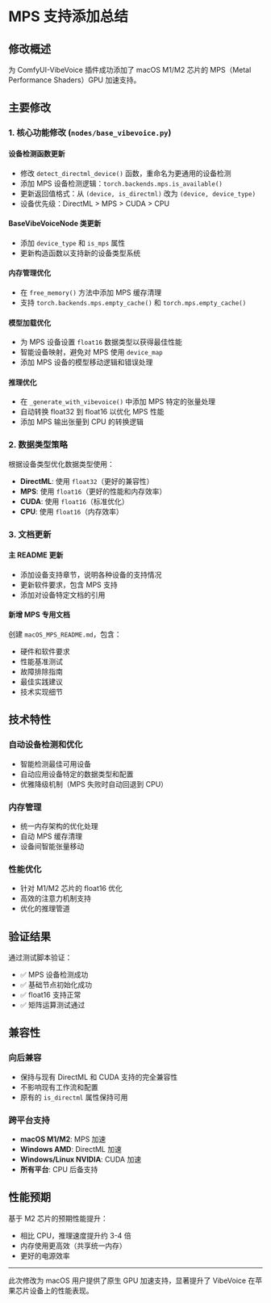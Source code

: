 # MPS 支持添加总结

## 修改概述

为 ComfyUI-VibeVoice 插件成功添加了 macOS M1/M2 芯片的 MPS（Metal Performance Shaders）GPU 加速支持。

## 主要修改

### 1. 核心功能修改 (`nodes/base_vibevoice.py`)

#### 设备检测函数更新
- 修改 `detect_directml_device()` 函数，重命名为更通用的设备检测
- 添加 MPS 设备检测逻辑：`torch.backends.mps.is_available()`
- 更新返回值格式：从 `(device, is_directml)` 改为 `(device, device_type)`
- 设备优先级：DirectML > MPS > CUDA > CPU

#### BaseVibeVoiceNode 类更新
- 添加 `device_type` 和 `is_mps` 属性
- 更新构造函数以支持新的设备类型系统

#### 内存管理优化
- 在 `free_memory()` 方法中添加 MPS 缓存清理
- 支持 `torch.backends.mps.empty_cache()` 和 `torch.mps.empty_cache()`

#### 模型加载优化
- 为 MPS 设备设置 `float16` 数据类型以获得最佳性能
- 智能设备映射，避免对 MPS 使用 `device_map`
- 添加 MPS 设备的模型移动逻辑和错误处理

#### 推理优化
- 在 `_generate_with_vibevoice()` 中添加 MPS 特定的张量处理
- 自动转换 float32 到 float16 以优化 MPS 性能
- 添加 MPS 输出张量到 CPU 的转换逻辑

### 2. 数据类型策略

根据设备类型优化数据类型使用：
- **DirectML**: 使用 `float32`（更好的兼容性）
- **MPS**: 使用 `float16`（更好的性能和内存效率）
- **CUDA**: 使用 `float16`（标准优化）
- **CPU**: 使用 `float16`（内存效率）

### 3. 文档更新

#### 主 README 更新
- 添加设备支持章节，说明各种设备的支持情况
- 更新软件要求，包含 MPS 支持
- 添加对设备特定文档的引用

#### 新增 MPS 专用文档
创建 `macOS_MPS_README.md`，包含：
- 硬件和软件要求
- 性能基准测试
- 故障排除指南
- 最佳实践建议
- 技术实现细节

## 技术特性

### 自动设备检测和优化
- 智能检测最佳可用设备
- 自动应用设备特定的数据类型和配置
- 优雅降级机制（MPS 失败时自动回退到 CPU）

### 内存管理
- 统一内存架构的优化处理
- 自动 MPS 缓存清理
- 设备间智能张量移动

### 性能优化
- 针对 M1/M2 芯片的 float16 优化
- 高效的注意力机制支持
- 优化的推理管道

## 验证结果

通过测试脚本验证：
- ✅ MPS 设备检测成功
- ✅ 基础节点初始化成功
- ✅ float16 支持正常
- ✅ 矩阵运算测试通过

## 兼容性

### 向后兼容
- 保持与现有 DirectML 和 CUDA 支持的完全兼容性
- 不影响现有工作流和配置
- 原有的 `is_directml` 属性保持可用

### 跨平台支持
- **macOS M1/M2**: MPS 加速
- **Windows AMD**: DirectML 加速  
- **Windows/Linux NVIDIA**: CUDA 加速
- **所有平台**: CPU 后备支持

## 性能预期

基于 M2 芯片的预期性能提升：
- 相比 CPU，推理速度提升约 3-4 倍
- 内存使用更高效（共享统一内存）
- 更好的电源效率

---

此次修改为 macOS 用户提供了原生 GPU 加速支持，显著提升了 VibeVoice 在苹果芯片设备上的性能表现。